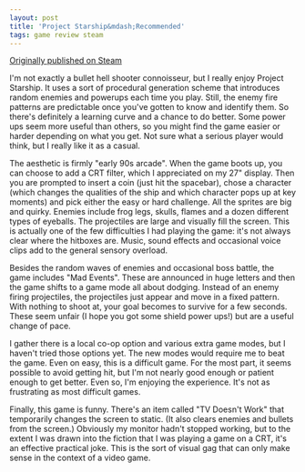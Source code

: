 ```yaml
---
layout: post
title: 'Project Starship&mdash;Recommended'
tags: game review steam
---
```


[Originally published on Steam](https://steamcommunity.com/id/jlericson/recommended/454890/)


 I'm not exactly a bullet hell shooter connoisseur, but I really enjoy Project Starship. It uses a sort of procedural generation scheme that introduces random enemies and powerups each time you play. Still, the enemy fire patterns are predictable once you've gotten to know and identify them. So there's definitely a learning curve and a chance to do better. Some power ups seem  more useful than others, so you might find the game easier or harder depending on what you get. Not sure what a serious player would think, but I really like it as a casual.
 

 

 The aesthetic is firmly "early 90s arcade". When the game boots up, you can choose to add a CRT filter, which I appreciated on my 27" display. Then you are prompted to insert a coin (just hit the spacebar), chose a character (which changes the qualities of the ship and which character pops up at key moments) and pick either the easy or hard challenge. All the sprites are big and quirky. Enemies include frog legs, skulls, flames and a dozen different types of eyeballs. The projectiles are large and visually fill the screen. This is actually one of the few difficulties I had playing the game: it's not always clear where the hitboxes are. Music, sound effects and occasional voice clips add to the general sensory overload.
 

 

 Besides the random waves of enemies and occasional boss battle, the game includes "Mad Events". These are announced in huge letters and then the game shifts to a game mode all about dodging. Instead of an enemy firing projectiles, the projectiles just appear and move in a fixed pattern. With nothing to shoot at, your goal becomes to survive for a few seconds. These seem unfair (I hope you got some shield power ups!) but are a useful change of pace.
 

 

 I gather there is a local co-op option and various extra game modes, but I haven't tried those options yet. The new modes would require me to beat the game. Even on easy, this is a difficult game. For the most part, it seems possible to avoid getting hit, but I'm not nearly good enough or patient enough to get better. Even so, I'm enjoying the experience. It's not as frustrating as most difficult games.
 

 

 Finally, this game is funny. There's an item called "TV Doesn't Work" that temporarily changes the screen to static. (It also clears enemies and bullets from the screen.) Obviously my monitor hadn't stopped working, but to the extent I was drawn into the fiction that I was playing a game on a CRT, it's an effective practical joke. This is the sort of visual gag that can only make sense in the context of a video game.
